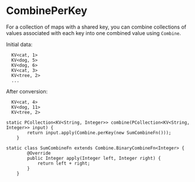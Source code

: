 <!--
Licensed under the Apache License, Version 2.0 (the "License");
you may not use this file except in compliance with the License.
You may obtain a copy of the License at

http://www.apache.org/licenses/LICENSE-2.0

Unless required by applicable law or agreed to in writing, software
distributed under the License is distributed on an "AS IS" BASIS,
WITHOUT WARRANTIES OR CONDITIONS OF ANY KIND, either express or implied.
See the License for the specific language governing permissions and
limitations under the License.
-->

# CombinePerKey

For a collection of maps with a shared key, you can combine collections of values associated with each key into one combined value using `Combine`.

Initial data:
```
  KV<cat, 1>
  KV<dog, 5>
  KV<dog, 6>
  KV<cat, 3>
  KV<tree, 2>
  ...
```

After conversion:
```
  KV<cat, 4>
  KV<dog, 11>
  KV<tree, 2>
```

```
static PCollection<KV<String, Integer>> combine(PCollection<KV<String, Integer>> input) {
        return input.apply(Combine.perKey(new SumCombineFn()));
    }

static class SumCombineFn extends Combine.BinaryCombineFn<Integer> {
        @Override
        public Integer apply(Integer left, Integer right) {
            return left + right;
        }
    }
```